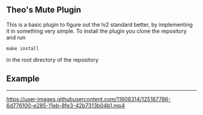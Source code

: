 


## Theo's Mute Plugin

This is a basic plugin to figure out the lv2 standard better, by implementing
it in something very simple. To install the plugin you clone the repository and 
run 

```
make install
```

in the root directory of the repository
 
## Example
---




https://user-images.githubusercontent.com/11608314/125187786-6d776100-e285-11eb-8fe3-42b7313b04b1.mp4

